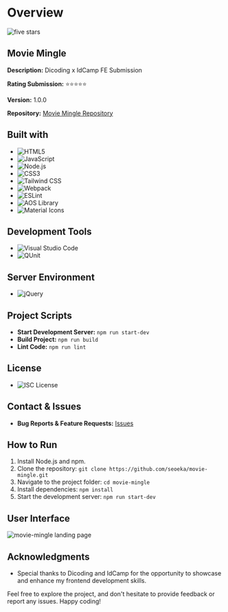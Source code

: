 # Overview
![five stars](https://github.com/seoeka/movie-mingle/assets/87307944/8ca0a990-737a-413d-a612-ddd836462a12)

## Movie Mingle

**Description:** Dicoding x IdCamp FE Submission

**Rating Submission:** ⭐⭐⭐⭐⭐

**Version:** 1.0.0

**Repository:** [Movie Mingle Repository](https://github.com/seoeka/movie-mingle)

## Built with

* ![HTML5](https://img.shields.io/badge/markup-HTML5-orange)
* ![JavaScript](https://img.shields.io/badge/language-JavaScript-yellow)
* ![Node.js](https://img.shields.io/badge/language-Node.js-green)
* ![CSS3](https://img.shields.io/badge/style-CSS3-blue)
* ![Tailwind CSS](https://img.shields.io/badge/style-Tailwind%20CSS-blue)
* ![Webpack](https://img.shields.io/badge/tools-Webpack-purple)
* ![ESLint](https://img.shields.io/badge/tools-ESLint-purple)
* ![AOS Library](https://img.shields.io/badge/library-AOS%20Library-pink)
* ![Material Icons](https://img.shields.io/badge/library-Material%20Icons-pink)

## Development Tools

* ![Visual Studio Code](https://img.shields.io/badge/IDE-Visual%20Studio%20Code-darkblue)
* ![QUnit](https://img.shields.io/badge/tools-QUnit-purple)

## Server Environment

* ![jQuery](https://img.shields.io/badge/library-jQuery-pink)

## Project Scripts

* **Start Development Server:** `npm run start-dev`
* **Build Project:** `npm run build`
* **Lint Code:** `npm run lint`

## License

* ![ISC License](https://img.shields.io/badge/license-ISC-green)

## Contact & Issues

* **Bug Reports & Feature Requests:** [Issues](https://github.com/seoeka/movie-mingle/issues)

## How to Run

1. Install Node.js and npm.
2. Clone the repository: `git clone https://github.com/seoeka/movie-mingle.git`
3. Navigate to the project folder: `cd movie-mingle`
4. Install dependencies: `npm install`
5. Start the development server: `npm run start-dev`

## User Interface
![movie-mingle landing page](https://github.com/seoeka/movie-mingle/assets/87307944/e35f15a7-bc1d-49f6-885b-d2b287673805)

## Acknowledgments

* Special thanks to Dicoding and IdCamp for the opportunity to showcase and enhance my frontend development skills.

Feel free to explore the project, and don't hesitate to provide feedback or report any issues. Happy coding!




